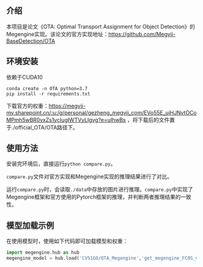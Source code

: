## 介绍

本项目是论文《OTA: Optimal Transport Assignment for Object Detection》的Megengine实现。该论文的官方实现地址：https://github.com/Megvii-BaseDetection/OTA


## 环境安装

依赖于CUDA10

```
conda create -n OTA python=3.7
pip install -r requirements.txt
```

下载官方的权重：https://megvii-my.sharepoint.cn/:u:/g/personal/gezheng_megvii_com/EVo55E_uiHJNvtOCoMPmh5wBR0yxZs1ycIugIWTVyLIgvg?e=uIhwBs
，将下载后的文件置于./official_OTA/OTA路径下。

## 使用方法

安装完环境后，直接运行`python compare.py`。

`compare.py`文件对官方实现和Megengine实现的推理结果进行了对比。

运行`compare.py`时，会读取`./data`中存放的图片进行推理。`compare.py`中实现了Megengine框架和官方使用的Pytorch框架的推理，并判断两者推理结果的一致性。

## 模型加载示例

在使用模型时，使用如下代码即可加载模型和权重：
```python
import megengine.hub as hub
megengine_model = hub.load('CV51GO/OTA_Megengine','get_megengine_FCOS_model',pretrained=True)
```